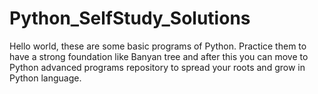 # Python_SelfStudy_Solutions

Hello world, these are some basic programs of Python.
Practice them to have a strong foundation like  Banyan tree and after this you can move to Python advanced programs repository
to spread your roots and grow in Python language.
